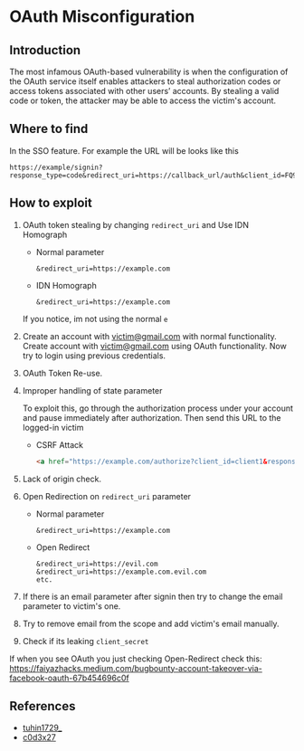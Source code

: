 # OAuth Misconfiguration

## Introduction
The most infamous OAuth-based vulnerability is when the configuration of the OAuth service itself enables attackers to steal authorization codes or access tokens associated with other users’ accounts. By stealing a valid code or token, the attacker may be able to access the victim's account.

## Where to find
In the SSO feature. For example the URL will be looks like this
```
https://example/signin?response_type=code&redirect_uri=https://callback_url/auth&client_id=FQ9RGtMkztAgmAApKOqACrBNq&state=7tvPJiv8StrAqo9IQE9xsJaDso4&scope=+profile+email+phone+group+role+resource
```

## How to exploit
1. OAuth token stealing by changing `redirect_uri` and Use IDN Homograph
   * Normal parameter
        ```
        &redirect_uri=https://example.com
        ```
    * IDN Homograph
        ```
        &redirect_uri=https://еxamplе.com
        ```
    If you notice, im not using the normal `e`
2. Create an account with victim@gmail.com with normal functionality. Create account with victim@gmail.com using OAuth functionality. Now try to login using previous credentials.
3. OAuth Token Re-use.
4. Improper handling of state parameter

    To exploit this, go through the authorization process under your account and pause immediately after authorization. Then send this URL to the logged-in victim
    * CSRF Attack
        ```html
        <a href="https://example.com/authorize?client_id=client1&response_type=code&redirect_uri=http://callback&scope=openid+email+profile">Press Here</a>
        ```
5. Lack of origin check.
6. Open Redirection on `redirect_uri` parameter
    * Normal parameter
        ```
        &redirect_uri=https://example.com
        ```
    * Open Redirect
        ```
        &redirect_uri=https://evil.com
        &redirect_uri=https://example.com.evil.com
        etc.
        ```
7. If there is an email parameter after signin then try to change the email parameter to victim's one.
8.  Try to remove email from the scope and add victim's email manually.
9.  Check if its leaking `client_secret`

If when you see OAuth you just checking Open-Redirect check this:
https://faiyazhacks.medium.com/bugbounty-account-takeover-via-facebook-oauth-67b454696c0f

## References
* [tuhin1729_](https://twitter.com/tuhin1729_/status/1417843523177484292)
* [c0d3x27](https://infosecwriteups.com/the-oauth-misconfiguration-15e66dd19a6e)
